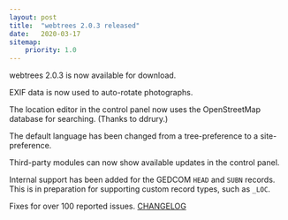 ```yaml
---
layout: post
title:  "webtrees 2.0.3 released"
date:   2020-03-17
sitemap:
    priority: 1.0
---
```


webtrees 2.0.3 is now available for download.

EXIF data is now used to auto-rotate photographs.

The location editor in the control panel now uses the OpenStreetMap
database for searching.  (Thanks to ddrury.)

The default language has been changed from a tree-preference to a
site-preference.

Third-party modules can now show available updates in the control panel.

Internal support has been added for the GEDCOM `HEAD` and `SUBN` records.
This is in preparation for supporting custom record types, such as `_LOC`.

Fixes for over 100 reported issues.  [CHANGELOG](https://github.com/fisharebest/webtrees/compare/2.0.2...2.0.3)

